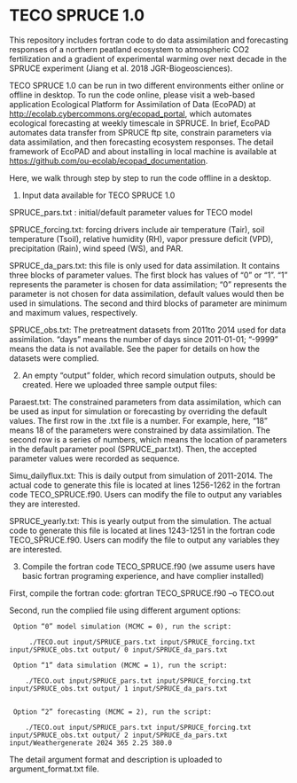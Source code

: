 
# TECO SPRUCE 1.0


This repository includes fortran code to do data assimilation and forecasting responses of a northern peatland ecosystem to atmospheric CO2 fertilization and a gradient of experimental warming over next decade in the SPRUCE experiment (Jiang et al. 2018 JGR-Biogeosciences). 

TECO SPRUCE 1.0 can be run in two different environments either online or offline in desktop. To run the code online, please visit a web-based application Ecological Platform for Assimilation of Data (EcoPAD) at http://ecolab.cybercommons.org/ecopad_portal, which automates ecological forecasting at weekly timescale in SPRUCE. In brief, EcoPAD automates data transfer from SPRUCE ftp site, constrain parameters via data assimilation, and then forecasting ecosystem responses. The detail framework of EcoPAD and about installing in local machine is available at https://github.com/ou-ecolab/ecopad_documentation.  

Here, we walk through step by step to run the code offline in a desktop.

1.	Input data available for TECO SPRUCE 1.0

SPRUCE_pars.txt : initial/default parameter values for TECO model

SPRUCE_forcing.txt: forcing drivers include air temperature (Tair), soil temperature (Tsoil), relative humidity (RH), vapor pressure deficit (VPD), precipitation (Rain), wind speed (WS), and PAR.

SPRUCE_da_pars.txt: this file is only used for data assimilation. It contains three blocks of parameter values. The first block has values of “0” or “1”. “1” represents the parameter is chosen for data assimilation; “0” represents the parameter is not chosen for data assimilation, default values would then be used in simulations. The second and third blocks of parameter are minimum and maximum values, respectively.

SPRUCE_obs.txt: The pretreatment datasets from 2011to 2014 used for data assimilation. “days” means the number of days since 2011-01-01; “-9999” means the data is not available. See the paper for details on how the datasets were complied. 

2.	An empty “output” folder, which record simulation outputs, should be created. Here we uploaded three sample output files:

Paraest.txt: The constrained parameters from data assimilation, which can be used as input for simulation or forecasting by overriding the default values. The first row in the .txt file is a number. For example, here, “18” means 18 of the parameters were constrained by data assimilation. The second row is a series of numbers, which means the location of parameters in the default parameter pool (SPRUCE_par.txt). Then, the accepted parameter values were recorded as sequence.

Simu_dailyflux.txt: This is daily output from simulation of 2011-2014. The actual code to generate this file is located at lines 1256-1262 in the fortran code TECO_SPRUCE.f90. Users can modify the file to output any variables they are interested.

SPRUCE_yearly.txt: This is yearly output from the simulation. The actual code to generate this file is located at lines 1243-1251 in the fortran code TECO_SPRUCE.f90. Users can modify the file to output any variables they are interested. 
  
3.	Compile the fortran code TECO_SPRUCE.f90 (we assume users have basic fortran programing experience, and have complier installed)

First, compile the fortran code: gfortran TECO_SPRUCE.f90 –o TECO.out

Second, run the complied file using different argument options:
	
	 Option “0” model simulation (MCMC = 0), run the script:

 		 ./TECO.out input/SPRUCE_pars.txt input/SPRUCE_forcing.txt input/SPRUCE_obs.txt output/ 0 input/SPRUCE_da_pars.txt

	 Option “1” data simulation (MCMC = 1), run the script:

  		./TECO.out input/SPRUCE_pars.txt input/SPRUCE_forcing.txt input/SPRUCE_obs.txt output/ 1 input/SPRUCE_da_pars.txt


	 Option “2” forecasting (MCMC = 2), run the script:

		./TECO.out input/SPRUCE_pars.txt input/SPRUCE_forcing.txt input/SPRUCE_obs.txt output/ 2 input/SPRUCE_da_pars.txt input/Weathergenerate 2024 365 2.25 380.0

The detail argument format and description is uploaded to argument_format.txt file.

